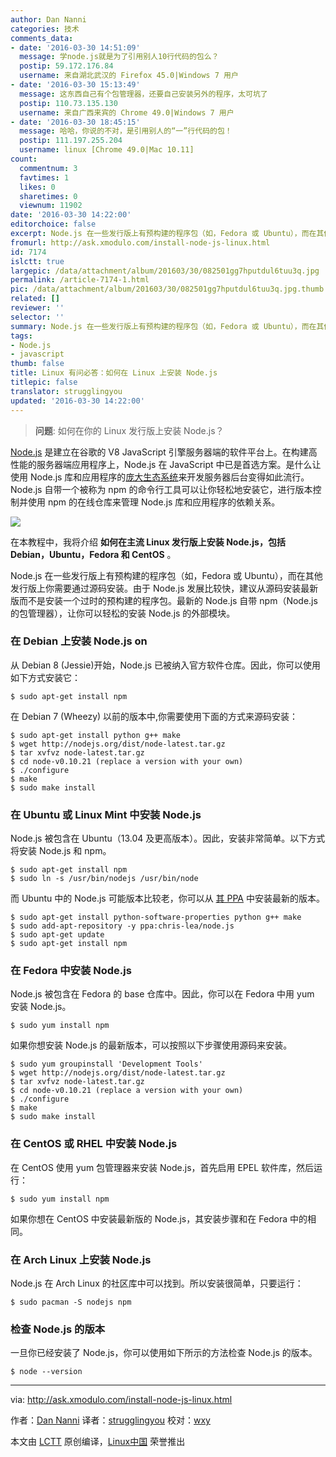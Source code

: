 ```yaml
---
author: Dan Nanni
categories: 技术
comments_data:
- date: '2016-03-30 14:51:09'
  message: 学node.js就是为了引用别人10行代码的包么？
  postip: 59.172.176.84
  username: 来自湖北武汉的 Firefox 45.0|Windows 7 用户
- date: '2016-03-30 15:13:49'
  message: 这东西自己有个包管理器，还要自己安装另外的程序，太可坑了
  postip: 110.73.135.130
  username: 来自广西来宾的 Chrome 49.0|Windows 7 用户
- date: '2016-03-30 18:45:15'
  message: 哈哈，你说的不对，是引用别人的“一”行代码的包！
  postip: 111.197.255.204
  username: linux [Chrome 49.0|Mac 10.11]
count:
  commentnum: 3
  favtimes: 1
  likes: 0
  sharetimes: 0
  viewnum: 11902
date: '2016-03-30 14:22:00'
editorchoice: false
excerpt: Node.js 在一些发行版上有预构建的程序包（如，Fedora 或 Ubuntu），而在其他发行版上你需要通过源码安装。由于 Node.js 发展比较快，建议从源码安装最新版而不是安装一个过时的预构建的程序包。
fromurl: http://ask.xmodulo.com/install-node-js-linux.html
id: 7174
islctt: true
largepic: /data/attachment/album/201603/30/082501gg7hputdul6tuu3q.jpg
permalink: /article-7174-1.html
pic: /data/attachment/album/201603/30/082501gg7hputdul6tuu3q.jpg.thumb.jpg
related: []
reviewer: ''
selector: ''
summary: Node.js 在一些发行版上有预构建的程序包（如，Fedora 或 Ubuntu），而在其他发行版上你需要通过源码安装。由于 Node.js 发展比较快，建议从源码安装最新版而不是安装一个过时的预构建的程序包。
tags:
- Node.js
- javascript
thumb: false
title: Linux 有问必答：如何在 Linux 上安装 Node.js
titlepic: false
translator: strugglingyou
updated: '2016-03-30 14:22:00'
---
```



> 
> **问题**: 如何在你的 Linux 发行版上安装 Node.js？
> 
> 
> 


[Node.js](http://nodejs.org/) 是建立在谷歌的 V8 JavaScript 引擎服务器端的软件平台上。在构建高性能的服务器端应用程序上，Node.js 在 JavaScript 中已是首选方案。是什么让使用 Node.js 库和应用程序的[庞大生态系统](https://www.npmjs.com/)来开发服务器后台变得如此流行。Node.js 自带一个被称为 npm 的命令行工具可以让你轻松地安装它，进行版本控制并使用 npm 的在线仓库来管理 Node.js 库和应用程序的依赖关系。


![](/data/attachment/album/201603/30/082501gg7hputdul6tuu3q.jpg)


在本教程中，我将介绍 **如何在主流 Linux 发行版上安装 Node.js，包括 Debian，Ubuntu，Fedora 和 CentOS** 。


Node.js 在一些发行版上有预构建的程序包（如，Fedora 或 Ubuntu），而在其他发行版上你需要通过源码安装。由于 Node.js 发展比较快，建议从源码安装最新版而不是安装一个过时的预构建的程序包。最新的 Node.js 自带 npm（Node.js 的包管理器），让你可以轻松的安装 Node.js 的外部模块。


### 在 Debian 上安装 Node.js on


从 Debian 8 (Jessie)开始，Node.js 已被纳入官方软​​件仓库。因此，你可以使用如下方式安装它：



```
$ sudo apt-get install npm

```

在 Debian 7 (Wheezy) 以前的版本中,你需要使用下面的方式来源码安装：



```
$ sudo apt-get install python g++ make
$ wget http://nodejs.org/dist/node-latest.tar.gz
$ tar xvfvz node-latest.tar.gz
$ cd node-v0.10.21 (replace a version with your own)
$ ./configure
$ make
$ sudo make install

```

### 在 Ubuntu 或 Linux Mint 中安装 Node.js


Node.js 被包含在 Ubuntu（13.04 及更高版本）。因此，安装非常简单。以下方式将安装 Node.js 和 npm。



```
$ sudo apt-get install npm
$ sudo ln -s /usr/bin/nodejs /usr/bin/node

```

而 Ubuntu 中的 Node.js 可能版本比较老，你可以从 [其 PPA](https://launchpad.net/%7Echris-lea/+archive/node.js) 中安装最新的版本。



```
$ sudo apt-get install python-software-properties python g++ make
$ sudo add-apt-repository -y ppa:chris-lea/node.js
$ sudo apt-get update
$ sudo apt-get install npm

```

### 在 Fedora 中安装 Node.js


Node.js 被包含在 Fedora 的 base 仓库中。因此，你可以在 Fedora 中用 yum 安装 Node.js。



```
$ sudo yum install npm

```

如果你想安装 Node.js 的最新版本，可以按照以下步骤使用源码来安装。



```
$ sudo yum groupinstall 'Development Tools'
$ wget http://nodejs.org/dist/node-latest.tar.gz
$ tar xvfvz node-latest.tar.gz
$ cd node-v0.10.21 (replace a version with your own)
$ ./configure
$ make
$ sudo make install

```

### 在 CentOS 或 RHEL 中安装 Node.js


在 CentOS 使用 yum 包管理器来安装 Node.js，首先启用 EPEL 软件库，然后运行：



```
$ sudo yum install npm

```

如果你想在 CentOS 中安装最新版的 Node.js，其安装步骤和在 Fedora 中的相同。


### 在 Arch Linux 上安装 Node.js


Node.js 在 Arch Linux 的社区库中可以找到。所以安装很简单，只要运行：



```
$ sudo pacman -S nodejs npm

```

### 检查 Node.js 的版本


一旦你已经安装了 Node.js，你可以使用如下所示的方法检查 Node.js 的版本。



```
$ node --version 

```



---


via: <http://ask.xmodulo.com/install-node-js-linux.html>


作者：[Dan Nanni](http://ask.xmodulo.com/author/nanni) 译者：[strugglingyou](https://github.com/strugglingyou) 校对：[wxy](https://github.com/wxy)


本文由 [LCTT](https://github.com/LCTT/TranslateProject) 原创编译，[Linux中国](https://linux.cn/) 荣誉推出